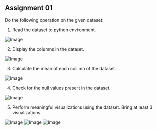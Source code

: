 ## Assignment 01

Do the following operation on the given dataset: 
1. Read the dataset to python environment.
   
![Image](https://github.com/user-attachments/assets/404b7941-1546-4c52-81ee-21cc9194c76a)

2. Display the columns in the dataset.

![Image](https://github.com/user-attachments/assets/6c88c044-d32c-4770-8fc1-08c6c81aa777)

3. Calculate the mean of each column of the dataset.

![Image](https://github.com/user-attachments/assets/daa7cc4f-71e9-49e1-a6ff-9bd81c73c7b6)
   
4. Check for the null values present in the dataset.
   
![Image](https://github.com/user-attachments/assets/b0ba0749-815a-42f8-a2b1-d8f05db0a24e)

5. Perform meaningful visualizations using the dataset. Bring at least 3 
visualizations.

![Image](https://github.com/user-attachments/assets/636cf0b0-7922-426e-8ed2-52550a485b79)
![Image](https://github.com/user-attachments/assets/4ca48040-84ab-4dea-aa67-1e7dd3c0a1fa)
![Image](https://github.com/user-attachments/assets/73411f1e-a2d1-4d9d-b2ad-c67073bde597)
